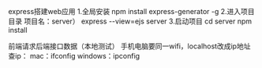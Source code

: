 express搭建web应用
    1.全局安装
      npm install express-generator -g
    2.进入项目目录 项目名：server）
      express --view=ejs server
    3.启动项目
      cd server
      npm install
      
  前端请求后端接口数据（本地测试）
     手机电脑要同一wifi，localhost改成ip地址
  查ip：
    mac：ifconfig
    windows：ipconfig